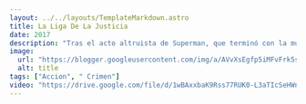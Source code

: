 ```yaml
---
layout: ../../layouts/TemplateMarkdown.astro
title: La Liga De La Justicia
date: 2017
description: "Tras el acto altruista de Superman, que terminó con la muerte del héroe de Krypton, Batman está decidido a hacer lo que sea necesario para salvar a la humanidad. Así, junto a su aliada, Wonder Woman, decide reclutar a un equipo de metahumanos que pueda hacer frente a una nueva y letal amenaza que llega del espacio."
image:
  url: "https://blogger.googleusercontent.com/img/a/AVvXsEgfp5iMFvFrk5smOATkyypc-Iaj41YJbZJUuz9DighYZ_GSqfWBlVr9C6si3CmDkDAiviFtVKY4XKMqcHYIvgDm96xM8lHia7ZVrS-6DYeHz0suq4R4QkGtdvVd5PE27EvmOUyMixRHhRx0_HJHIUj3DQB30Uxnn2D60YDXCMCi2yP1bB8TSfnpLRfRew=s320"
  alt: title
tags: ["Accion", " Crimen"]
video: "https://drive.google.com/file/d/1wBAxxbaK9Rss77RUK0-L3aTIcSeHWn6w/preview"
---
```

